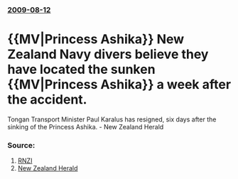 ### [2009-08-12](/news/2009/08/12/index.md)

#  {{MV|Princess Ashika}} New Zealand Navy divers believe they have located the sunken {{MV|Princess Ashika}} a week after the accident. 

Tongan Transport Minister Paul Karalus has resigned, six days after the sinking of the Princess Ashika. - New Zealand Herald


### Source:

1. [RNZI](http://www.rnzi.com/pages/news.php?op=read&id=48405)
2. [New Zealand Herald](http://www.nzherald.co.nz/world/news/article.cfm?c_id=2&objectid=10590099)

